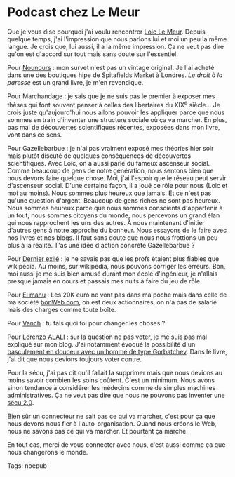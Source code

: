 # Podcast chez Le Meur

Que je vous dise pourquoi j'ai voulu rencontrer [Loic Le Meur](http://www.loiclemeur.com/france/2006/05/246_le_peuple_d_1.html). Depuis quelque temps, j'ai l'impression que nous parlons lui et moi un peu la même langue. Je crois que, lui aussi, il a la même impression. Ça ne veut pas dire qu'on est d'accord sur tout mais sans doute sur l'essentiel.

Pour [Nounours](http://nounours.typepad.com/) : mon survet n'est pas un vintage original. Je l'ai acheté dans une des boutiques hipe de Spitafields Market à Londres. *Le droit à la paresse* est un grand livre, je m'en revendique.

Pour Marchandage : je sais que je ne suis pas le premier à exposer mes thèses qui font souvent penser à celles des libertaires du XIX<sup>e</sup> siècle... Je crois juste qu'aujourd'hui nous allons pouvoir les appliquer parce que nous sommes en train d'inventer une structure sociale où ça va marcher. En plus, pas mal de découvertes scientifiques récentes, exposées dans mon livre, vont dans ce sens.

Pour Gazellebarbue : je n'ai pas vraiment exposé mes théories hier soir mais plutôt discuté de quelques conséquences de découvertes scientifiques. Avec Loïc, on a aussi parlé du fameux ascenseur social. Comme beaucoup de gens de notre génération, nous sentons bien que nous devons faire quelque chose. Moi, j'ai l'espoir que le réseau peut servir d'ascenseur social. D'une certaine façon, il a joué ce rôle pour nous (Loic et moi au moins). Nous sommes plus heureux que jamais. Et ce n'est pas qu'une question d'argent. Beaucoup de gens riches ne sont pas heureux. Nous sommes heureux parce que nous sommes conscients d'appartenir à un tout, nous sommes citoyens du monde, nous percevons un grand élan qui nous rapprochent les uns des autres. À nous maintenant d'initier d'autres gens à notre approche du bonheur. Nous essayons de le faire avec nos livres et nos blogs. Il faut sans doute que nous nous frottions un peu plus à la réalité. T'as une idée d'action concrète Gazellebarbue ?

Pour [Dernier exilé](http://www.dernier-exile.com/) : je ne savais pas que les profs étaient plus fiables que wikipedia. Au moins, sur wikipedia, nous pouvons corriger les erreurs. Bon, moi aussi je me suis bien amusé durant mon école d'ingénieur, je n'allais presque jamais en cours et passais mes nuits à faire du jeu de rôle.

Pour [El manu](http://www.elmanu.com/) : Les 20K euro ne vont pas dans ma poche mais dans celle de ma société [bonWeb.com](http://bonweb.com), on est deux actionnaires, on n'a pas de salarié mais des charges comme toute boîte.

Pour [Vanch](http://www.pastequepasteque.com/dotclear/) : tu fais quoi toi pour changer les choses ?

Pour [Lorenzo ALALI](http://i.love.free.fr/) : sur la question ne pas voter, je me suis pas mal expliqué sur mon blog. J'ai notamment évoqué la possibilité d'un [basculement en douceur avec un homme de type Gorbatchev](http://blog.tcrouzet.com/peuple/vive-gorbatchev-35777). Dans le livre, j'ai dit que nous devions toujours voter contre.

Pour la sécu, j'ai pas dit qu'il fallait la supprimer mais que nous devions au moins savoir combien les soins coûtent. C'est un minimum. Nous avons sinon tendance à considérer les médecins comme de simples machines administratives. Ça ne veut pas dire que nous ne pouvons pas inventer une [sécu 2.0](http://blog.tcrouzet.com/peuple/secu-2-0-35410).

Bien sûr un connecteur ne sait pas ce qui va marcher, c'est pour ça que nous devons nous fier à l'auto-organisation. Quand nous créons le Web, nous ne savons pas ce qui va marcher. Et pourtant ça marche.

En tout cas, merci de vous connecter avec nous, c'est aussi comme ça que nous changerons le monde.

Tags: noepub